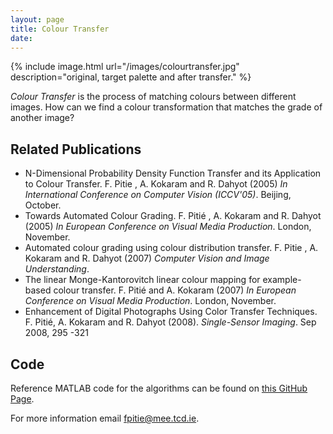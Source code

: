 ```yaml
---
layout: page
title: Colour Transfer
date: 
---
```


{% include image.html url="/images/colourtransfer.jpg" description="original, target palette and after transfer." %}

<p class="message">
<em>Colour Transfer</em> is the process of matching colours between different images. How can we find a colour transformation that matches the grade of another image?
</p>


## Related Publications

* N-Dimensional Probability Density Function Transfer and its
Application to Colour Transfer. F. Pitie , A. Kokaram and R. Dahyot
(2005) *In International Conference on Computer Vision (ICCV'05)*. Beijing,
October.
* Towards Automated Colour Grading. F. Pitié , A. Kokaram and
R. Dahyot (2005) *In European Conference on Visual Media
Production*. London, November.
* Automated colour grading using colour distribution transfer.
F. Pitie , A. Kokaram and R. Dahyot (2007) *Computer Vision and Image
Understanding*.
* The linear Monge-Kantorovitch linear colour mapping for
example-based colour transfer. F. Pitié and A. Kokaram (2007) *In European Conference on Visual Media Production*. London, November.
* Enhancement of Digital Photographs Using Color Transfer Techniques.
F. Pitié, A. Kokaram and R. Dahyot (2008). *Single-Sensor Imaging*. Sep 2008,
295 -321


## Code
Reference MATLAB code for the algorithms can be found on [this GitHub Page](https://github.com/frcs/colour-transfer).

For more information email <fpitie@mee.tcd.ie>.

